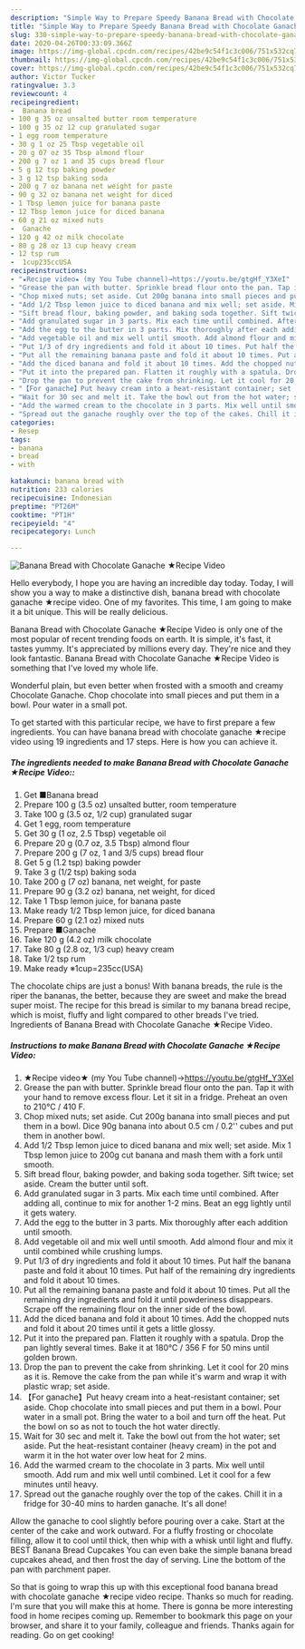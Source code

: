 ```yaml
---
description: "Simple Way to Prepare Speedy Banana Bread with Chocolate Ganache ★Recipe Video"
title: "Simple Way to Prepare Speedy Banana Bread with Chocolate Ganache ★Recipe Video"
slug: 330-simple-way-to-prepare-speedy-banana-bread-with-chocolate-ganache-recipe-video
date: 2020-04-26T00:33:09.366Z
image: https://img-global.cpcdn.com/recipes/42be9c54f1c3c006/751x532cq70/banana-bread-with-chocolate-ganache-★recipe-video-recipe-main-photo.jpg
thumbnail: https://img-global.cpcdn.com/recipes/42be9c54f1c3c006/751x532cq70/banana-bread-with-chocolate-ganache-★recipe-video-recipe-main-photo.jpg
cover: https://img-global.cpcdn.com/recipes/42be9c54f1c3c006/751x532cq70/banana-bread-with-chocolate-ganache-★recipe-video-recipe-main-photo.jpg
author: Victor Tucker
ratingvalue: 3.3
reviewcount: 4
recipeingredient:
-  Banana bread
- 100 g 35 oz unsalted butter room temperature
- 100 g 35 oz 12 cup granulated sugar
- 1 egg room temperature
- 30 g 1 oz 25 Tbsp vegetable oil
- 20 g 07 oz 35 Tbsp almond flour
- 200 g 7 oz 1 and 35 cups bread flour
- 5 g 12 tsp baking powder
- 3 g 12 tsp baking soda
- 200 g 7 oz banana net weight for paste
- 90 g 32 oz banana net weight for diced
- 1 Tbsp lemon juice for banana paste
- 12 Tbsp lemon juice for diced banana
- 60 g 21 oz mixed nuts
-  Ganache
- 120 g 42 oz milk chocolate
- 80 g 28 oz 13 cup heavy cream
- 12 tsp rum
-  1cup235ccUSA
recipeinstructions:
- "★Recipe video★ (my You Tube channel)→https://youtu.be/gtgHf_Y3XeI"
- "Grease the pan with butter. Sprinkle bread flour onto the pan. Tap it with your hand to remove excess flour. Let it sit in a fridge. Preheat an oven to 210℃ / 410 F."
- "Chop mixed nuts; set aside. Cut 200g banana into small pieces and put them in a bowl. Dice 90g banana into about 0.5 cm / 0.2&#39;&#39; cubes and put them in another bowl."
- "Add 1/2 Tbsp lemon juice to diced banana and mix well; set aside. Mix 1 Tbsp lemon juice to 200g cut banana and mash them with a fork until smooth."
- "Sift bread flour, baking powder, and baking soda together. Sift twice; set aside. Cream the butter until soft."
- "Add granulated sugar in 3 parts. Mix each time until combined. After adding all, continue to mix for another 1-2 mins. Beat an egg lightly until it gets watery."
- "Add the egg to the butter in 3 parts. Mix thoroughly after each addition until smooth."
- "Add vegetable oil and mix well until smooth. Add almond flour and mix it until combined while crushing lumps."
- "Put 1/3 of dry ingredients and fold it about 10 times. Put half the banana paste and fold it about 10 times. Put half of the remaining dry ingredients and fold it about 10 times."
- "Put all the remaining banana paste and fold it about 10 times. Put all the remaining dry ingredients and fold it until powderiness disappears. Scrape off the remaining flour on the inner side of the bowl."
- "Add the diced banana and fold it about 10 times. Add the chopped nuts and fold it about 20 times until it gets a little glossy."
- "Put it into the prepared pan. Flatten it roughly with a spatula. Drop the pan lightly several times. Bake it at 180℃ / 356 F for 50 mins until golden brown."
- "Drop the pan to prevent the cake from shrinking. Let it cool for 20 mins as it is. Remove the cake from the pan while it&#39;s warm and wrap it with plastic wrap; set aside."
- "【For ganache】Put heavy cream into a heat-resistant container; set aside. Chop chocolate into small pieces and put them in a bowl. Pour water in a small pot. Bring the water to a boil and turn off the heat. Put the bowl on so as not to touch the hot water directly."
- "Wait for 30 sec and melt it. Take the bowl out from the hot water; set aside. Put the heat-resistant container (heavy cream) in the pot and warm it in the hot water over low heat for 2 mins."
- "Add the warmed cream to the chocolate in 3 parts. Mix well until smooth. Add rum and mix well until combined. Let it cool for a few minutes until heavy."
- "Spread out the ganache roughly over the top of the cakes. Chill it in a fridge for 30-40 mins to harden ganache. It&#39;s all done!"
categories:
- Resep
tags:
- banana
- bread
- with

katakunci: banana bread with
nutrition: 233 calories
recipecuisine: Indonesian
preptime: "PT26M"
cooktime: "PT1H"
recipeyield: "4"
recipecategory: Lunch

---
```



![Banana Bread with Chocolate Ganache ★Recipe Video](https://img-global.cpcdn.com/recipes/42be9c54f1c3c006/751x532cq70/banana-bread-with-chocolate-ganache-★recipe-video-recipe-main-photo.jpg)

Hello everybody, I hope you are having an incredible day today. Today, I will show you a way to make a distinctive dish, banana bread with chocolate ganache ★recipe video. One of my favorites. This time, I am going to make it a bit unique. This will be really delicious.

Banana Bread with Chocolate Ganache ★Recipe Video is only one of the most popular of recent trending foods on earth. It is simple, it's fast, it tastes yummy. It's appreciated by millions every day. They're nice and they look fantastic. Banana Bread with Chocolate Ganache ★Recipe Video is something that I've loved my whole life.

Wonderful plain, but even better when frosted with a smooth and creamy Chocolate Ganache. Chop chocolate into small pieces and put them in a bowl. Pour water in a small pot.


To get started with this particular recipe, we have to first prepare a few ingredients. You can have banana bread with chocolate ganache ★recipe video using 19 ingredients and 17 steps. Here is how you can achieve it.

##### The ingredients needed to make Banana Bread with Chocolate Ganache ★Recipe Video::

1. Get  ■Banana bread
1. Prepare 100 g (3.5 oz) unsalted butter, room temperature
1. Take 100 g (3.5 oz, 1/2 cup) granulated sugar
1. Get 1 egg, room temperature
1. Get 30 g (1 oz, 2.5 Tbsp) vegetable oil
1. Prepare 20 g (0.7 oz, 3.5 Tbsp) almond flour
1. Prepare 200 g (7 oz, 1 and 3/5 cups) bread flour
1. Get 5 g (1.2 tsp) baking powder
1. Take 3 g (1/2 tsp) baking soda
1. Take 200 g (7 oz) banana, net weight, for paste
1. Prepare 90 g (3.2 oz) banana, net weight, for diced
1. Take 1 Tbsp lemon juice, for banana paste
1. Make ready 1/2 Tbsp lemon juice, for diced banana
1. Prepare 60 g (2.1 oz) mixed nuts
1. Prepare  ■Ganache
1. Take 120 g (4.2 oz) milk chocolate
1. Take 80 g (2.8 oz, 1/3 cup) heavy cream
1. Take 1/2 tsp rum
1. Make ready  ※1cup=235cc(USA)


The chocolate chips are just a bonus! With banana breads, the rule is the riper the bananas, the better, because they are sweet and make the bread super moist. The recipe for this bread is similar to my banana bread recipe, which is moist, fluffy and light compared to other breads I&#39;ve tried. Ingredients of Banana Bread with Chocolate Ganache ★Recipe Video. 

##### Instructions to make Banana Bread with Chocolate Ganache ★Recipe Video:

1. ★Recipe video★ (my You Tube channel)→https://youtu.be/gtgHf_Y3XeI
1. Grease the pan with butter. Sprinkle bread flour onto the pan. Tap it with your hand to remove excess flour. Let it sit in a fridge. Preheat an oven to 210℃ / 410 F.
1. Chop mixed nuts; set aside. Cut 200g banana into small pieces and put them in a bowl. Dice 90g banana into about 0.5 cm / 0.2&#39;&#39; cubes and put them in another bowl.
1. Add 1/2 Tbsp lemon juice to diced banana and mix well; set aside. Mix 1 Tbsp lemon juice to 200g cut banana and mash them with a fork until smooth.
1. Sift bread flour, baking powder, and baking soda together. Sift twice; set aside. Cream the butter until soft.
1. Add granulated sugar in 3 parts. Mix each time until combined. After adding all, continue to mix for another 1-2 mins. Beat an egg lightly until it gets watery.
1. Add the egg to the butter in 3 parts. Mix thoroughly after each addition until smooth.
1. Add vegetable oil and mix well until smooth. Add almond flour and mix it until combined while crushing lumps.
1. Put 1/3 of dry ingredients and fold it about 10 times. Put half the banana paste and fold it about 10 times. Put half of the remaining dry ingredients and fold it about 10 times.
1. Put all the remaining banana paste and fold it about 10 times. Put all the remaining dry ingredients and fold it until powderiness disappears. Scrape off the remaining flour on the inner side of the bowl.
1. Add the diced banana and fold it about 10 times. Add the chopped nuts and fold it about 20 times until it gets a little glossy.
1. Put it into the prepared pan. Flatten it roughly with a spatula. Drop the pan lightly several times. Bake it at 180℃ / 356 F for 50 mins until golden brown.
1. Drop the pan to prevent the cake from shrinking. Let it cool for 20 mins as it is. Remove the cake from the pan while it&#39;s warm and wrap it with plastic wrap; set aside.
1. 【For ganache】Put heavy cream into a heat-resistant container; set aside. Chop chocolate into small pieces and put them in a bowl. Pour water in a small pot. Bring the water to a boil and turn off the heat. Put the bowl on so as not to touch the hot water directly.
1. Wait for 30 sec and melt it. Take the bowl out from the hot water; set aside. Put the heat-resistant container (heavy cream) in the pot and warm it in the hot water over low heat for 2 mins.
1. Add the warmed cream to the chocolate in 3 parts. Mix well until smooth. Add rum and mix well until combined. Let it cool for a few minutes until heavy.
1. Spread out the ganache roughly over the top of the cakes. Chill it in a fridge for 30-40 mins to harden ganache. It&#39;s all done!


Allow the ganache to cool slightly before pouring over a cake. Start at the center of the cake and work outward. For a fluffy frosting or chocolate filling, allow it to cool until thick, then whip with a whisk until light and fluffy. BEST Banana Bread Cupcakes You can even bake the simple banana bread cupcakes ahead, and then frost the day of serving. Line the bottom of the pan with parchment paper. 

So that is going to wrap this up with this exceptional food banana bread with chocolate ganache ★recipe video recipe. Thanks so much for reading. I'm sure that you will make this at home. There is gonna be more interesting food in home recipes coming up. Remember to bookmark this page on your browser, and share it to your family, colleague and friends. Thanks again for reading. Go on get cooking!

